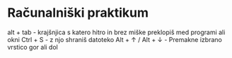 # Računalniški praktikum
alt + tab - krajšnjica  s katero hitro in brez miške preklopiš med programi ali okni
Ctrl + S - z njo shraniš datoteko
Alt + ↑ / Alt + ↓ - Premakne izbrano vrstico gor ali dol
